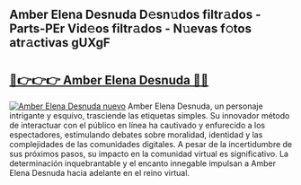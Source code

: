 ## Amber Elena Desnuda D𝚎sn𝚞dos filtr𝚊dos - Parts-PEr Vid𝚎os filtr𝚊dos - N𝚞evas f𝚘tos atr𝚊ctivas gUXgF

# <h2><a href="http://mbbi5e.tromn.icu/?c=Amber+Elena+Desnuda">🔗👉👉👉 Amber Elena Desnuda 🔗🔗</a></h2>

[![Amber Elena Desnuda nuevo](https://i.imgur.com/pEAQMta.gif)](http://mbbi5e.tromn.icu/?c=Amber+Elena+Desnuda)
Amber Elena Desnuda, un personaje intrigante y esquivo, trasciende las etiquetas simples. Su innovador método de interactuar con el público en línea ha cautivado y enfurecido a los espectadores, estimulando debates sobre moralidad, identidad y las complejidades de las comunidades digitales. A pesar de la incertidumbre de sus próximos pasos, su impacto en la comunidad virtual es significativo. La determinación inquebrantable y el encanto innegable impulsan a Amber Elena Desnuda hacia adelante en el reino virtual.
